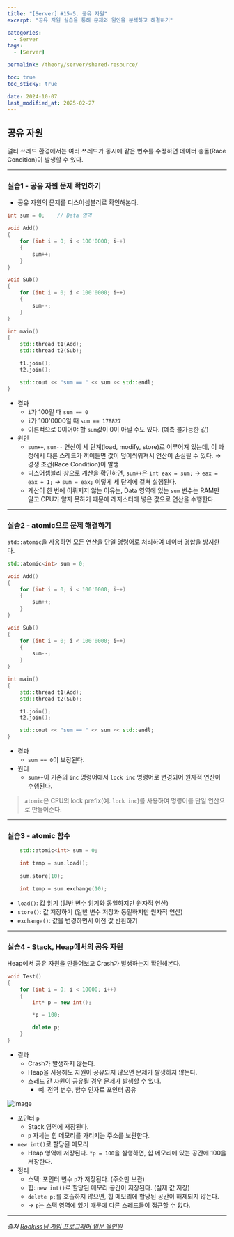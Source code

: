 ```yaml
---
title: "[Server] #15-5. 공유 자원"
excerpt: "공유 자원 실습을 통해 문제와 원인을 분석하고 해결하기"

categories:
  - Server
tags:
  - [Server]

permalink: /theory/server/shared-resource/

toc: true
toc_sticky: true

date: 2024-10-07
last_modified_at: 2025-02-27
---
```


## 공유 자원

멀티 쓰레드 환경에서는 여러 쓰레드가 동시에 같은 변수를 수정하면 데이터 충돌(Race Condition)이 발생할 수 있다.

---

### 실습1 - 공유 자원 문제 확인하기

- 공유 자원의 문제를 디스어셈블리로 확인해본다.

```cpp
int sum = 0;	// Data 영역

void Add()
{
	for (int i = 0; i < 100'0000; i++)
	{
		sum++;
	}
}

void Sub()
{
	for (int i = 0; i < 100'0000; i++)
	{
		sum--;
	}
}

int main()
{
	std::thread t1(Add);
	std::thread t2(Sub);

	t1.join();
	t2.join();

	std::cout << "sum == " << sum << std::endl;
}
```

- 결과
    - `i`가 100일 때 `sum == 0`
    - `i`가 100'0000일 때 `sum == 178827`
    - 이론적으로 0이어야 할 `sum`값이 0이 아닐 수도 있다. (예측 불가능한 값)
- 원인
    - `sum++`, `sum--` 연산이 세 단계(load, modify, store)로 이루어져 있는데, 이 과정에서 다른 스레드가 끼어들면 값이 덮어씌워져서 연산이 손실될 수 있다. → 경쟁 조건(Race Condition)이 발생
    - 디스어셈블리 창으로 계산을 확인하면, `sum++`은 `int eax = sum;` → `eax = eax + 1;` → `sum = eax;` 이렇게 세 단계에 걸쳐 실행된다.
    - 계산이 한 번에 이뤄지지 않는 이유는, Data 영역에 있는 `sum` 변수는 RAM만 알고 CPU가 알지 못하기 때문에 레지스터에 넣은 값으로 연산을 수행한다.

---

### 실습2 - atomic으로 문제 해결하기

`std::atomic`을 사용하면 모든 연산을 단일 명령어로 처리하여 데이터 경합을 방지한다.

```cpp
std::atomic<int> sum = 0;

void Add()
{
	for (int i = 0; i < 100'0000; i++)
	{
		sum++;
	}
}

void Sub()
{
	for (int i = 0; i < 100'0000; i++)
	{
		sum--;
	}
}

int main()
{
	std::thread t1(Add);
	std::thread t2(Sub);

	t1.join();
	t2.join();

	std::cout << "sum == " << sum << std::endl;
}
```

- 결과
    - `sum == 0`이 보장된다.
- 원리
    - `sum++`이 기존의 `inc` 명령어에서 `lock inc` 명령어로 변경되어 원자적 연산이 수행된다.

> `atomic`은 CPU의 lock prefix(예. `lock inc`)를 사용하여 명령어를 단일 연산으로 만들어준다.

---

### 실습3 - atomic 함수 

```cpp
	std::atomic<int> sum = 0;

	int temp = sum.load();	
	
	sum.store(10);	

	int temp = sum.exchange(10);	
```

- `load()`: 값 읽기 (일반 변수 읽기와 동일하지만 원자적 연산)
- `store()`: 값 저장하기 (일반 변수 저장과 동일하지만 원자적 연산)
- `exchange()`: 값을 변경하면서 이전 값 반환하기

---

### 실습4 - Stack, Heap에서의 공유 자원

Heap에서 공유 자원을 만들어보고 Crash가 발생하는지 확인해본다.

```cpp
void Test()
{
	for (int i = 0; i < 10000; i++)
	{
		int* p = new int();		

		*p = 100;

		delete p;
	}
}
```

- 결과
    - Crash가 발생하지 않는다.
    - Heap을 사용해도 자원이 공유되지 않으면 문제가 발생하지 않는다.
    - 스레드 간 자원이 공유될 경우 문제가 발생할 수 있다.
        - 예. 전역 변수, 함수 인자로 포인터 공유
    
![image](https://github.com/user-attachments/assets/b133a9dc-52e9-474d-847e-7927f5c9868a)

- 포인터 `p`
    - Stack 영역에 저장된다.
    - `p` 자체는 힙 메모리를 가리키는 주소를 보관한다.
- `new int()`로 할당된 메모리
    - Heap 영역에 저장된다.
    `*p = 100`을 실행하면, 힙 메모리에 있는 공간에 100을 저장한다. 
- 정리
    - 스택: 포인터 변수 `p`가 저장된다. (주소만 보관)
    - 힙: `new int()`로 할당된 메모리 공간이 저장된다. (실제 값 저장)
    - `delete p;`를 호출하지 않으면, 힙 메모리에 할당된 공간이 해제되지 않는다.
    - → `p`는 스택 영역에 있기 때문에 다른 스레드들이 접근할 수 없다.
--- 

*출처*
*[Rookiss님 게임 프로그래머 입문 올인원](https://www.inflearn.com/course/%EA%B2%8C%EC%9E%84-%ED%94%84%EB%A1%9C%EA%B7%B8%EB%9E%98%EB%A8%B8-%EC%9E%85%EB%AC%B8-%EC%98%AC%EC%9D%B8%EC%9B%90-rookiss/dashboard)*